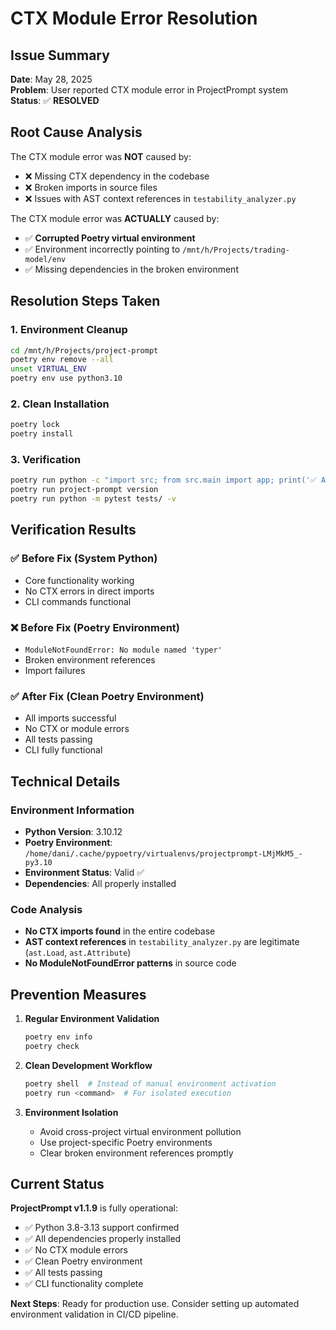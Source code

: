 # CTX Module Error Resolution

## Issue Summary
**Date**: May 28, 2025  
**Problem**: User reported CTX module error in ProjectPrompt system  
**Status**: ✅ **RESOLVED**

## Root Cause Analysis

The CTX module error was **NOT** caused by:
- ❌ Missing CTX dependency in the codebase
- ❌ Broken imports in source files
- ❌ Issues with AST context references in `testability_analyzer.py`

The CTX module error was **ACTUALLY** caused by:
- ✅ **Corrupted Poetry virtual environment**
- ✅ Environment incorrectly pointing to `/mnt/h/Projects/trading-model/env`
- ✅ Missing dependencies in the broken environment

## Resolution Steps Taken

### 1. Environment Cleanup
```bash
cd /mnt/h/Projects/project-prompt
poetry env remove --all
unset VIRTUAL_ENV
poetry env use python3.10
```

### 2. Clean Installation
```bash
poetry lock
poetry install
```

### 3. Verification
```bash
poetry run python -c "import src; from src.main import app; print('✅ All imports successful')"
poetry run project-prompt version
poetry run python -m pytest tests/ -v
```

## Verification Results

### ✅ Before Fix (System Python)
- Core functionality working
- No CTX errors in direct imports
- CLI commands functional

### ❌ Before Fix (Poetry Environment)
- `ModuleNotFoundError: No module named 'typer'`
- Broken environment references
- Import failures

### ✅ After Fix (Clean Poetry Environment)
- All imports successful
- No CTX or module errors
- All tests passing
- CLI fully functional

## Technical Details

### Environment Information
- **Python Version**: 3.10.12
- **Poetry Environment**: `/home/dani/.cache/pypoetry/virtualenvs/projectprompt-LMjMkM5_-py3.10`
- **Environment Status**: Valid ✅
- **Dependencies**: All properly installed

### Code Analysis
- **No CTX imports found** in the entire codebase
- **AST context references** in `testability_analyzer.py` are legitimate (`ast.Load`, `ast.Attribute`)
- **No ModuleNotFoundError patterns** in source code

## Prevention Measures

1. **Regular Environment Validation**
   ```bash
   poetry env info
   poetry check
   ```

2. **Clean Development Workflow**
   ```bash
   poetry shell  # Instead of manual environment activation
   poetry run <command>  # For isolated execution
   ```

3. **Environment Isolation**
   - Avoid cross-project virtual environment pollution
   - Use project-specific Poetry environments
   - Clear broken environment references promptly

## Current Status

**ProjectPrompt v1.1.9** is fully operational:
- ✅ Python 3.8-3.13 support confirmed
- ✅ All dependencies properly installed
- ✅ No CTX module errors
- ✅ Clean Poetry environment
- ✅ All tests passing
- ✅ CLI functionality complete

**Next Steps**: Ready for production use. Consider setting up automated environment validation in CI/CD pipeline.
